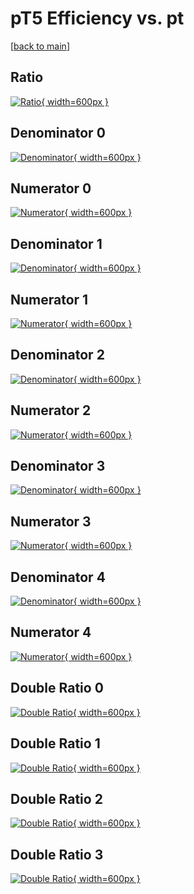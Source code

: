 # pT5 Efficiency vs. pt

[[back to main](./)]



## Ratio

[![Ratio](../mtv/var/pT5_vtr_211_0_eff_pt.png){ width=600px }](../mtv/var/pT5_vtr_211_0_eff_pt.pdf)

## Denominator 0

[![Denominator](../mtv/den/pT5_vtr_211_0_eff_pt_den0.png){ width=600px }](../mtv/den/pT5_vtr_211_0_eff_pt_den0.pdf)

## Numerator 0

[![Numerator](../mtv/num/pT5_vtr_211_0_eff_pt_num0.png){ width=600px }](../mtv/num/pT5_vtr_211_0_eff_pt_num0.pdf)

## Denominator 1

[![Denominator](../mtv/den/pT5_vtr_211_0_eff_pt_den1.png){ width=600px }](../mtv/den/pT5_vtr_211_0_eff_pt_den1.pdf)

## Numerator 1

[![Numerator](../mtv/num/pT5_vtr_211_0_eff_pt_num1.png){ width=600px }](../mtv/num/pT5_vtr_211_0_eff_pt_num1.pdf)

## Denominator 2

[![Denominator](../mtv/den/pT5_vtr_211_0_eff_pt_den2.png){ width=600px }](../mtv/den/pT5_vtr_211_0_eff_pt_den2.pdf)

## Numerator 2

[![Numerator](../mtv/num/pT5_vtr_211_0_eff_pt_num2.png){ width=600px }](../mtv/num/pT5_vtr_211_0_eff_pt_num2.pdf)

## Denominator 3

[![Denominator](../mtv/den/pT5_vtr_211_0_eff_pt_den3.png){ width=600px }](../mtv/den/pT5_vtr_211_0_eff_pt_den3.pdf)

## Numerator 3

[![Numerator](../mtv/num/pT5_vtr_211_0_eff_pt_num3.png){ width=600px }](../mtv/num/pT5_vtr_211_0_eff_pt_num3.pdf)

## Denominator 4

[![Denominator](../mtv/den/pT5_vtr_211_0_eff_pt_den4.png){ width=600px }](../mtv/den/pT5_vtr_211_0_eff_pt_den4.pdf)

## Numerator 4

[![Numerator](../mtv/num/pT5_vtr_211_0_eff_pt_num4.png){ width=600px }](../mtv/num/pT5_vtr_211_0_eff_pt_num4.pdf)

## Double Ratio 0

[![Double Ratio](../mtv/ratio/pT5_vtr_211_0_eff_pt_ratio0.png){ width=600px }](../mtv/ratio/pT5_vtr_211_0_eff_pt_ratio0.pdf)

## Double Ratio 1

[![Double Ratio](../mtv/ratio/pT5_vtr_211_0_eff_pt_ratio1.png){ width=600px }](../mtv/ratio/pT5_vtr_211_0_eff_pt_ratio1.pdf)

## Double Ratio 2

[![Double Ratio](../mtv/ratio/pT5_vtr_211_0_eff_pt_ratio2.png){ width=600px }](../mtv/ratio/pT5_vtr_211_0_eff_pt_ratio2.pdf)

## Double Ratio 3

[![Double Ratio](../mtv/ratio/pT5_vtr_211_0_eff_pt_ratio3.png){ width=600px }](../mtv/ratio/pT5_vtr_211_0_eff_pt_ratio3.pdf)

